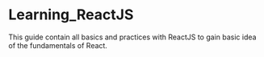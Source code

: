 # Learning_ReactJS
This guide contain all basics and practices with ReactJS to gain basic idea of the fundamentals of React.
